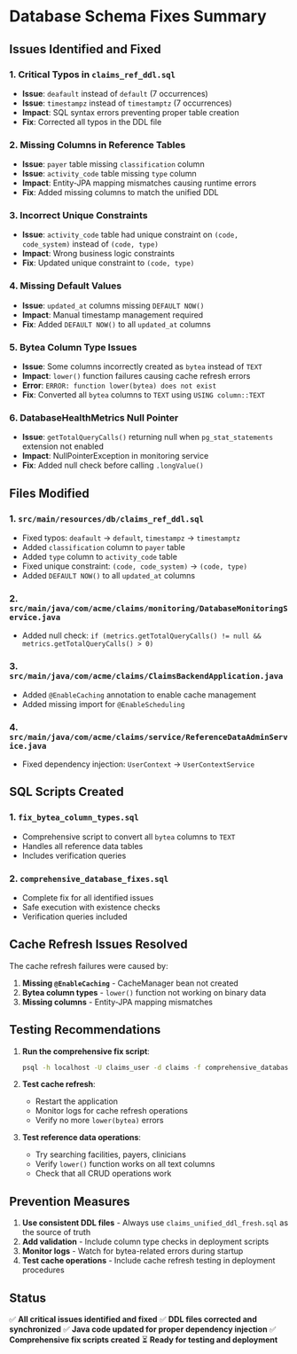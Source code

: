 # Database Schema Fixes Summary

## Issues Identified and Fixed

### 1. **Critical Typos in `claims_ref_ddl.sql`**
- **Issue**: `deafault` instead of `default` (7 occurrences)
- **Issue**: `timestampz` instead of `timestamptz` (7 occurrences)
- **Impact**: SQL syntax errors preventing proper table creation
- **Fix**: Corrected all typos in the DDL file

### 2. **Missing Columns in Reference Tables**
- **Issue**: `payer` table missing `classification` column
- **Issue**: `activity_code` table missing `type` column
- **Impact**: Entity-JPA mapping mismatches causing runtime errors
- **Fix**: Added missing columns to match the unified DDL

### 3. **Incorrect Unique Constraints**
- **Issue**: `activity_code` table had unique constraint on `(code, code_system)` instead of `(code, type)`
- **Impact**: Wrong business logic constraints
- **Fix**: Updated unique constraint to `(code, type)`

### 4. **Missing Default Values**
- **Issue**: `updated_at` columns missing `DEFAULT NOW()`
- **Impact**: Manual timestamp management required
- **Fix**: Added `DEFAULT NOW()` to all `updated_at` columns

### 5. **Bytea Column Type Issues**
- **Issue**: Some columns incorrectly created as `bytea` instead of `TEXT`
- **Impact**: `lower()` function failures causing cache refresh errors
- **Error**: `ERROR: function lower(bytea) does not exist`
- **Fix**: Converted all `bytea` columns to `TEXT` using `USING column::TEXT`

### 6. **DatabaseHealthMetrics Null Pointer**
- **Issue**: `getTotalQueryCalls()` returning null when `pg_stat_statements` extension not enabled
- **Impact**: NullPointerException in monitoring service
- **Fix**: Added null check before calling `.longValue()`

## Files Modified

### 1. **`src/main/resources/db/claims_ref_ddl.sql`**
- Fixed typos: `deafault` → `default`, `timestampz` → `timestamptz`
- Added `classification` column to `payer` table
- Added `type` column to `activity_code` table
- Fixed unique constraint: `(code, code_system)` → `(code, type)`
- Added `DEFAULT NOW()` to all `updated_at` columns

### 2. **`src/main/java/com/acme/claims/monitoring/DatabaseMonitoringService.java`**
- Added null check: `if (metrics.getTotalQueryCalls() != null && metrics.getTotalQueryCalls() > 0)`

### 3. **`src/main/java/com/acme/claims/ClaimsBackendApplication.java`**
- Added `@EnableCaching` annotation to enable cache management
- Added missing import for `@EnableScheduling`

### 4. **`src/main/java/com/acme/claims/service/ReferenceDataAdminService.java`**
- Fixed dependency injection: `UserContext` → `UserContextService`

## SQL Scripts Created

### 1. **`fix_bytea_column_types.sql`**
- Comprehensive script to convert all `bytea` columns to `TEXT`
- Handles all reference data tables
- Includes verification queries

### 2. **`comprehensive_database_fixes.sql`**
- Complete fix for all identified issues
- Safe execution with existence checks
- Verification queries included

## Cache Refresh Issues Resolved

The cache refresh failures were caused by:
1. **Missing `@EnableCaching`** - CacheManager bean not created
2. **Bytea column types** - `lower()` function not working on binary data
3. **Missing columns** - Entity-JPA mapping mismatches

## Testing Recommendations

1. **Run the comprehensive fix script**:
   ```bash
   psql -h localhost -U claims_user -d claims -f comprehensive_database_fixes.sql
   ```

2. **Test cache refresh**:
   - Restart the application
   - Monitor logs for cache refresh operations
   - Verify no more `lower(bytea)` errors

3. **Test reference data operations**:
   - Try searching facilities, payers, clinicians
   - Verify `lower()` function works on all text columns
   - Check that all CRUD operations work

## Prevention Measures

1. **Use consistent DDL files** - Always use `claims_unified_ddl_fresh.sql` as the source of truth
2. **Add validation** - Include column type checks in deployment scripts
3. **Monitor logs** - Watch for bytea-related errors during startup
4. **Test cache operations** - Include cache refresh testing in deployment procedures

## Status

✅ **All critical issues identified and fixed**
✅ **DDL files corrected and synchronized**
✅ **Java code updated for proper dependency injection**
✅ **Comprehensive fix scripts created**
⏳ **Ready for testing and deployment**
